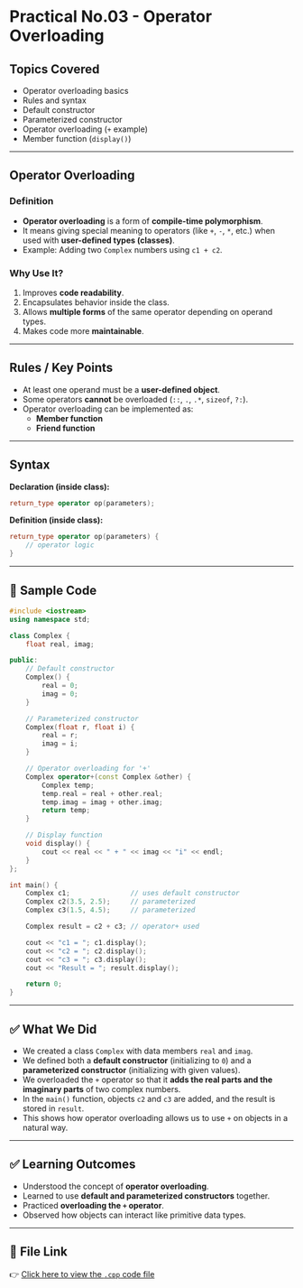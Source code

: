 # Practical No.03 - Operator Overloading

## Topics Covered
- Operator overloading basics
- Rules and syntax
- Default constructor
- Parameterized constructor
- Operator overloading (`+` example)
- Member function (`display()`)

---

## Operator Overloading

### Definition
- **Operator overloading** is a form of **compile-time polymorphism**.  
- It means giving special meaning to operators (like `+`, `-`, `*`, etc.) when used with **user-defined types (classes)**.  
- Example: Adding two `Complex` numbers using `c1 + c2`.  

### Why Use It?
1. Improves **code readability**.  
2. Encapsulates behavior inside the class.  
3. Allows **multiple forms** of the same operator depending on operand types.  
4. Makes code more **maintainable**.  

---

## Rules / Key Points
- At least one operand must be a **user-defined object**.  
- Some operators **cannot** be overloaded (`::`, `.`, `.*`, `sizeof`, `?:`).  
- Operator overloading can be implemented as:  
  - **Member function**  
  - **Friend function**  

---

## Syntax

**Declaration (inside class):**
```cpp
return_type operator op(parameters);
````

**Definition (inside class):**

```cpp
return_type operator op(parameters) {
    // operator logic
}
```

---

## 📌 Sample Code

```cpp
#include <iostream>
using namespace std;

class Complex {
    float real, imag;

public:
    // Default constructor
    Complex() {
        real = 0;
        imag = 0;
    }

    // Parameterized constructor
    Complex(float r, float i) {
        real = r;
        imag = i;
    }

    // Operator overloading for '+'
    Complex operator+(const Complex &other) {
        Complex temp;
        temp.real = real + other.real;
        temp.imag = imag + other.imag;
        return temp;
    }

    // Display function
    void display() {
        cout << real << " + " << imag << "i" << endl;
    }
};

int main() {
    Complex c1;               // uses default constructor
    Complex c2(3.5, 2.5);     // parameterized
    Complex c3(1.5, 4.5);     // parameterized

    Complex result = c2 + c3; // operator+ used

    cout << "c1 = "; c1.display();
    cout << "c2 = "; c2.display();
    cout << "c3 = "; c3.display();
    cout << "Result = "; result.display();

    return 0;
}
```

---

## ✅ What We Did

* We created a class `Complex` with data members `real` and `imag`.
* We defined both a **default constructor** (initializing to `0`) and a **parameterized constructor** (initializing with given values).
* We overloaded the `+` operator so that it **adds the real parts and the imaginary parts** of two complex numbers.
* In the `main()` function, objects `c2` and `c3` are added, and the result is stored in `result`.
* This shows how operator overloading allows us to use `+` on objects in a natural way.

---

## ✅ Learning Outcomes

* Understood the concept of **operator overloading**.
* Learned to use **default and parameterized constructors** together.
* Practiced **overloading the `+` operator**.
* Observed how objects can interact like primitive data types.

---

## 🔗 File Link

👉 [Click here to view the `.cpp` code file](./operator_overloading.cpp)
